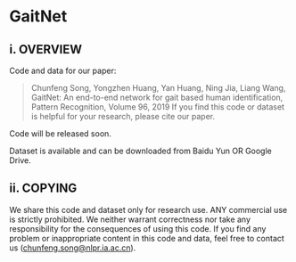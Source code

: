 # GaitNet

i. OVERVIEW
-----------------------------
Code and data for our paper:

>Chunfeng Song, Yongzhen Huang, Yan Huang, Ning Jia, Liang Wang,
GaitNet: An end-to-end network for gait based human identification,
Pattern Recognition,
Volume 96,
2019
If you find this code or dataset is helpful for your research, please cite our paper.

Code will be released soon. 

Dataset is available and can be downloaded from Baidu Yun OR Google Drive.

ii. COPYING
-----------------------------
We share this code and dataset only for research use. ANY commercial use is strictly prohibited. We neither warrant 
correctness nor take any responsibility for the consequences of 
using this code. If you find any problem or inappropriate content
in this code and data, feel free to contact us (chunfeng.song@nlpr.ia.ac.cn).
